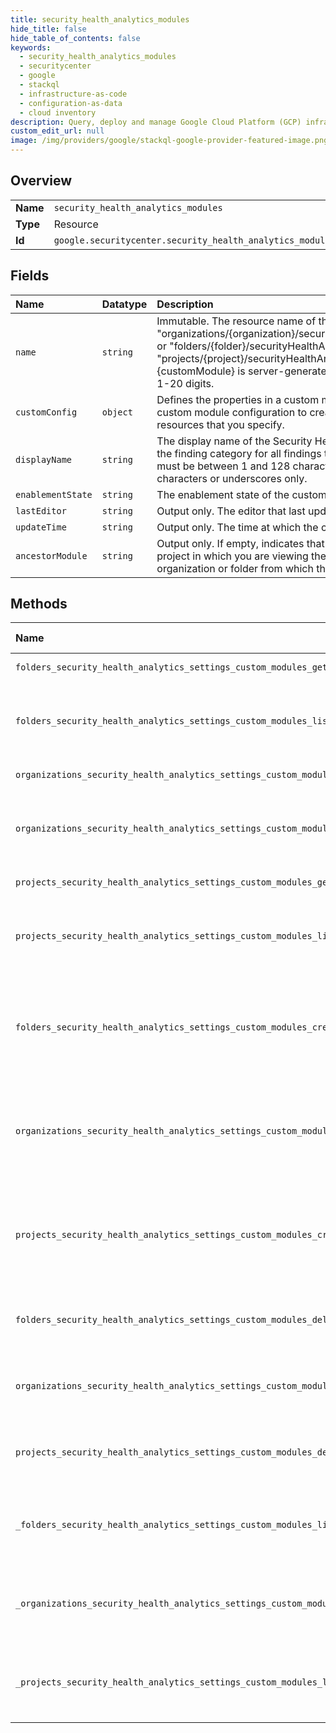 ```yaml
---
title: security_health_analytics_modules
hide_title: false
hide_table_of_contents: false
keywords:
  - security_health_analytics_modules
  - securitycenter
  - google    
  - stackql
  - infrastructure-as-code
  - configuration-as-data
  - cloud inventory
description: Query, deploy and manage Google Cloud Platform (GCP) infrastructure and resources using SQL
custom_edit_url: null
image: /img/providers/google/stackql-google-provider-featured-image.png
---
```

  
    

## Overview
<table><tbody>
<tr><td><b>Name</b></td><td><code>security_health_analytics_modules</code></td></tr>
<tr><td><b>Type</b></td><td>Resource</td></tr>
<tr><td><b>Id</b></td><td><code>google.securitycenter.security_health_analytics_modules</code></td></tr>
</tbody></table>

## Fields
| Name | Datatype | Description |
|:-----|:---------|:------------|
| `name` | `string` | Immutable. The resource name of the custom module. Its format is "organizations/&#123;organization&#125;/securityHealthAnalyticsSettings/customModules/&#123;customModule&#125;", or "folders/&#123;folder&#125;/securityHealthAnalyticsSettings/customModules/&#123;customModule&#125;", or "projects/&#123;project&#125;/securityHealthAnalyticsSettings/customModules/&#123;customModule&#125;" The id &#123;customModule&#125; is server-generated and is not user settable. It will be a numeric id containing 1-20 digits. |
| `customConfig` | `object` | Defines the properties in a custom module configuration for Security Health Analytics. Use the custom module configuration to create custom detectors that generate custom findings for resources that you specify. |
| `displayName` | `string` | The display name of the Security Health Analytics custom module. This display name becomes the finding category for all findings that are returned by this custom module. The display name must be between 1 and 128 characters, start with a lowercase letter, and contain alphanumeric characters or underscores only. |
| `enablementState` | `string` | The enablement state of the custom module. |
| `lastEditor` | `string` | Output only. The editor that last updated the custom module. |
| `updateTime` | `string` | Output only. The time at which the custom module was last updated. |
| `ancestorModule` | `string` | Output only. If empty, indicates that the custom module was created in the organization, folder, or project in which you are viewing the custom module. Otherwise, `ancestor_module` specifies the organization or folder from which the custom module is inherited. |
## Methods
| Name | Accessible by | Required Params | Description |
|:-----|:--------------|:----------------|:------------|
| `folders_security_health_analytics_settings_custom_modules_get` | `SELECT` | `customModulesId, foldersId` | Retrieves a SecurityHealthAnalyticsCustomModule. |
| `folders_security_health_analytics_settings_custom_modules_list` | `SELECT` | `foldersId` | Returns a list of all SecurityHealthAnalyticsCustomModules for the given parent. This includes resident modules defined at the scope of the parent, and inherited modules, inherited from CRM ancestors. |
| `organizations_security_health_analytics_settings_custom_modules_get` | `SELECT` | `customModulesId, organizationsId` | Retrieves a SecurityHealthAnalyticsCustomModule. |
| `organizations_security_health_analytics_settings_custom_modules_list` | `SELECT` | `organizationsId` | Returns a list of all SecurityHealthAnalyticsCustomModules for the given parent. This includes resident modules defined at the scope of the parent, and inherited modules, inherited from CRM ancestors. |
| `projects_security_health_analytics_settings_custom_modules_get` | `SELECT` | `customModulesId, projectsId` | Retrieves a SecurityHealthAnalyticsCustomModule. |
| `projects_security_health_analytics_settings_custom_modules_list` | `SELECT` | `projectsId` | Returns a list of all SecurityHealthAnalyticsCustomModules for the given parent. This includes resident modules defined at the scope of the parent, and inherited modules, inherited from CRM ancestors. |
| `folders_security_health_analytics_settings_custom_modules_create` | `INSERT` | `foldersId` | Creates a resident SecurityHealthAnalyticsCustomModule at the scope of the given CRM parent, and also creates inherited SecurityHealthAnalyticsCustomModules for all CRM descendants of the given parent. These modules are enabled by default. |
| `organizations_security_health_analytics_settings_custom_modules_create` | `INSERT` | `organizationsId` | Creates a resident SecurityHealthAnalyticsCustomModule at the scope of the given CRM parent, and also creates inherited SecurityHealthAnalyticsCustomModules for all CRM descendants of the given parent. These modules are enabled by default. |
| `projects_security_health_analytics_settings_custom_modules_create` | `INSERT` | `projectsId` | Creates a resident SecurityHealthAnalyticsCustomModule at the scope of the given CRM parent, and also creates inherited SecurityHealthAnalyticsCustomModules for all CRM descendants of the given parent. These modules are enabled by default. |
| `folders_security_health_analytics_settings_custom_modules_delete` | `DELETE` | `customModulesId, foldersId` | Deletes the specified SecurityHealthAnalyticsCustomModule and all of its descendants in the CRM hierarchy. This method is only supported for resident custom modules. |
| `organizations_security_health_analytics_settings_custom_modules_delete` | `DELETE` | `customModulesId, organizationsId` | Deletes the specified SecurityHealthAnalyticsCustomModule and all of its descendants in the CRM hierarchy. This method is only supported for resident custom modules. |
| `projects_security_health_analytics_settings_custom_modules_delete` | `DELETE` | `customModulesId, projectsId` | Deletes the specified SecurityHealthAnalyticsCustomModule and all of its descendants in the CRM hierarchy. This method is only supported for resident custom modules. |
| `_folders_security_health_analytics_settings_custom_modules_list` | `EXEC` | `foldersId` | Returns a list of all SecurityHealthAnalyticsCustomModules for the given parent. This includes resident modules defined at the scope of the parent, and inherited modules, inherited from CRM ancestors. |
| `_organizations_security_health_analytics_settings_custom_modules_list` | `EXEC` | `organizationsId` | Returns a list of all SecurityHealthAnalyticsCustomModules for the given parent. This includes resident modules defined at the scope of the parent, and inherited modules, inherited from CRM ancestors. |
| `_projects_security_health_analytics_settings_custom_modules_list` | `EXEC` | `projectsId` | Returns a list of all SecurityHealthAnalyticsCustomModules for the given parent. This includes resident modules defined at the scope of the parent, and inherited modules, inherited from CRM ancestors. |

